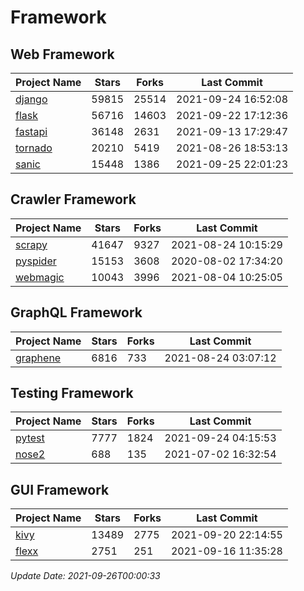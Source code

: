 # Framework

## Web Framework
| Project Name | Stars | Forks | Last Commit |
| ------------ | ----- | ----- | ----------- |
| [django](https://github.com/django/django) | 59815 | 25514 | 2021-09-24 16:52:08 |
| [flask](https://github.com/pallets/flask) | 56716 | 14603 | 2021-09-22 17:12:36 |
| [fastapi](https://github.com/tiangolo/fastapi) | 36148 | 2631 | 2021-09-13 17:29:47 |
| [tornado](https://github.com/tornadoweb/tornado) | 20210 | 5419 | 2021-08-26 18:53:13 |
| [sanic](https://github.com/sanic-org/sanic) | 15448 | 1386 | 2021-09-25 22:01:23 |

## Crawler Framework
| Project Name | Stars | Forks | Last Commit |
| ------------ | ----- | ----- | ----------- |
| [scrapy](https://github.com/scrapy/scrapy) | 41647 | 9327 | 2021-08-24 10:15:29 |
| [pyspider](https://github.com/binux/pyspider) | 15153 | 3608 | 2020-08-02 17:34:20 |
| [webmagic](https://github.com/code4craft/webmagic) | 10043 | 3996 | 2021-08-04 10:25:05 |

## GraphQL Framework
| Project Name | Stars | Forks | Last Commit |
| ------------ | ----- | ----- | ----------- |
| [graphene](https://github.com/graphql-python/graphene) | 6816 | 733 | 2021-08-24 03:07:12 |

## Testing Framework
| Project Name | Stars | Forks | Last Commit |
| ------------ | ----- | ----- | ----------- |
| [pytest](https://github.com/pytest-dev/pytest) | 7777 | 1824 | 2021-09-24 04:15:53 |
| [nose2](https://github.com/nose-devs/nose2) | 688 | 135 | 2021-07-02 16:32:54 |

## GUI Framework
| Project Name | Stars | Forks | Last Commit |
| ------------ | ----- | ----- | ----------- |
| [kivy](https://github.com/kivy/kivy) | 13489 | 2775 | 2021-09-20 22:14:55 |
| [flexx](https://github.com/flexxui/flexx) | 2751 | 251 | 2021-09-16 11:35:28 |

*Update Date: 2021-09-26T00:00:33*
